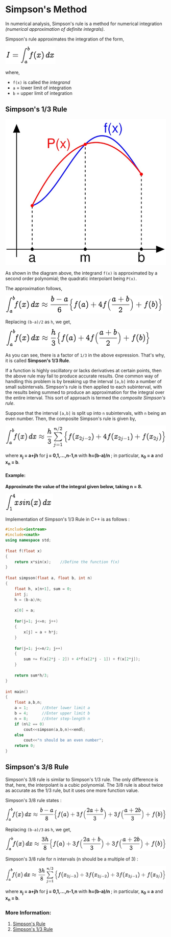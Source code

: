 

# Simpson's Method

In numerical analysis, Simpson's rule is a method for numerical integration <i>(numerical approximation of definite integrals)</i>.

Simpson's rule approximates the integration of the form,

![](https://raw.githubusercontent.com/pranabendra/articles/master/Simpson-Method/sim1.png)

where, 
* `f(x)` is called the <i>integrand</i>
* `a` = lower limit of integration
* `b` = upper limit of integration

## Simpson's 1/3 Rule

<img src="https://raw.githubusercontent.com/pranabendra/articles/master/Simpson-Method/sim01.jpg" width="600"  alt="Simpson's Rule">

As shown in the diagram above, the integrand `f(x)` is approximated by a second order polynomial; the quadratic interpolant being `P(x)`.

The approximation follows,

![](https://raw.githubusercontent.com/pranabendra/articles/master/Simpson-Method/sim3.png)

Replacing `(b-a)/2` as `h`, we get, 

![](https://raw.githubusercontent.com/pranabendra/articles/master/Simpson-Method/sim4.png)

As you can see, there is a factor of `1/3` in the above expression. That's why, it is called <b>Simpson's 1/3 Rule</b>.

If a function is highly oscillatory or lacks derivatives at certain points, then the above rule may fail to produce accurate results. One common way of handling this problem is by breaking up the interval `[a,b]` into a number of small subintervals. Simpson's rule is then applied to each subinterval, with the results being summed to produce an approximation for the integral over the entire interval. This sort of approach is termed the <i>composite Simpson's rule</i>.

Suppose that the interval `[a,b]` is split up into `n` subintervals, with `n` being an even number. Then, the composite Simpson's rule is given by, 

![](https://raw.githubusercontent.com/pranabendra/articles/master/Simpson-Method/sim7.png)

where <b>x<sub>j</sub> = a+jh</b> for <b>j = 0,1,...,n-1,n</b> with <b>h=(b-a)/n </b>; in particular, <b>x<sub>0</sub> = a</b> and <b>x<sub>n</sub> = b</b>.

#### Example:

<b>Approximate the value of the integral given below, taking n = 8. </b>

![](https://raw.githubusercontent.com/pranabendra/articles/master/Simpson-Method/sim9.png)

Implementation of Simpson's 1/3 Rule in C++ is as follows :

```cpp
#include<iostream>
#include<cmath>
using namespace std;

float f(float x)
{
	return x*sin(x);	//Define the function f(x)
}

float simpson(float a, float b, int n)
{
	float h, x[n+1], sum = 0;
	int j;
	h = (b-a)/n;
	
	x[0] = a;
	
	for(j=1; j<=n; j++)
	{
		x[j] = a + h*j;
	}
	
	for(j=1; j<=n/2; j++)
	{
		sum += f(x[2*j - 2]) + 4*f(x[2*j - 1]) + f(x[2*j]);
	}
	
	return sum*h/3;
}

int main()
{
	float a,b,n;
	a = 1;		//Enter lower limit a
	b = 4;		//Enter upper limit b
	n = 8;		//Enter step-length n
	if (n%2 == 0)
		cout<<simpson(a,b,n)<<endl;
	else
		cout<<"n should be an even number";
	return 0;
}
```

## Simpson's 3/8 Rule

Simpson's 3/8 rule is similar to Simpson's 1/3 rule. The only difference is that, here, the interpolant is a cubic polynomial. The 3/8 rule is about twice as accurate as the 1/3 rule, but it uses one more function value.

Simpson's 3/8 rule states :

![](https://raw.githubusercontent.com/pranabendra/articles/master/Simpson-Method/sim6.png)

Replacing `(b-a)/3` as `h`, we get, 

![](https://raw.githubusercontent.com/pranabendra/articles/master/Simpson-Method/sim5.png)

Simpson's 3/8 rule for n intervals (n should be a multiple of 3) :

![](https://raw.githubusercontent.com/pranabendra/articles/master/Simpson-Method/sim8.png)

where <b>x<sub>j</sub> = a+jh</b> for <b>j = 0,1,...,n-1,n</b> with <b>h=(b-a)/n </b>; in particular, <b>x<sub>0</sub> = a</b> and <b>x<sub>n</sub> = b</b>.

### More Information:
1. <a href = "https://en.wikipedia.org/wiki/Simpson%27s_rule">Simpson's Rule</a>
2. <a href = "w3.gazi.edu.tr/~balbasi/mws_gen_int_txt_simpson13.pdf">Simpson's 1/3 Rule</a>
